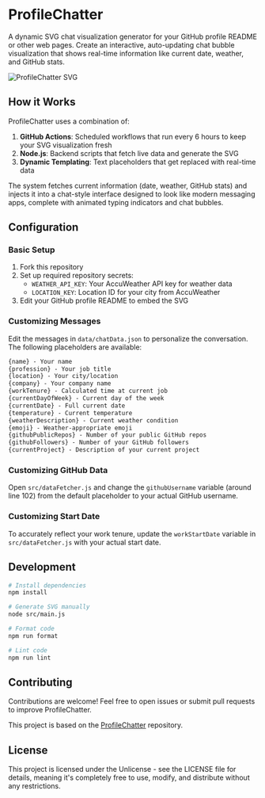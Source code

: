 # ProfileChatter

A dynamic SVG chat visualization generator for your GitHub profile README or other web pages. Create an interactive, auto-updating chat bubble visualization that shows real-time information like current date, weather, and GitHub stats.

![ProfileChatter SVG](https://raw.githubusercontent.com/YOUR_USERNAME/ProfileChatter/main/dist/profile-chat.svg?ts=1746420773)

## How it Works

ProfileChatter uses a combination of:

1. **GitHub Actions**: Scheduled workflows that run every 6 hours to keep your SVG visualization fresh
2. **Node.js**: Backend scripts that fetch live data and generate the SVG
3. **Dynamic Templating**: Text placeholders that get replaced with real-time data

The system fetches current information (date, weather, GitHub stats) and injects it into a chat-style interface designed to look like modern messaging apps, complete with animated typing indicators and chat bubbles.

## Configuration

### Basic Setup

1. Fork this repository
2. Set up required repository secrets:
   - `WEATHER_API_KEY`: Your AccuWeather API key for weather data
   - `LOCATION_KEY`: Location ID for your city from AccuWeather
3. Edit your GitHub profile README to embed the SVG

### Customizing Messages

Edit the messages in `data/chatData.json` to personalize the conversation. The following placeholders are available:

```markdown
{name} - Your name
{profession} - Your job title
{location} - Your city/location
{company} - Your company name
{workTenure} - Calculated time at current job
{currentDayOfWeek} - Current day of the week
{currentDate} - Full current date
{temperature} - Current temperature
{weatherDescription} - Current weather condition
{emoji} - Weather-appropriate emoji
{githubPublicRepos} - Number of your public GitHub repos
{githubFollowers} - Number of your GitHub followers
{currentProject} - Description of your current project
```

### Customizing GitHub Data

Open `src/dataFetcher.js` and change the `githubUsername` variable (around line 102) from the default placeholder to your actual GitHub username.

### Customizing Start Date

To accurately reflect your work tenure, update the `workStartDate` variable in `src/dataFetcher.js` with your actual start date.

## Development

```bash
# Install dependencies
npm install

# Generate SVG manually
node src/main.js

# Format code
npm run format

# Lint code
npm run lint
```

## Contributing

Contributions are welcome! Feel free to open issues or submit pull requests to improve ProfileChatter.

This project is based on the [ProfileChatter](https://github.com/dsj7419/ProfileChatter) repository.

## License

This project is licensed under the Unlicense - see the LICENSE file for details, meaning it's completely free to use, modify, and distribute without any restrictions.
